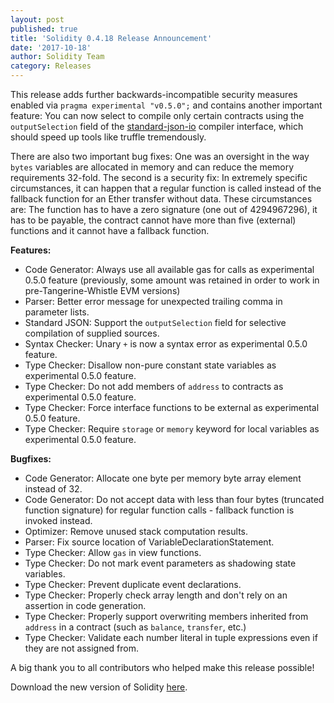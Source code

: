 ```yaml
---
layout: post
published: true
title: 'Solidity 0.4.18 Release Announcement'
date: '2017-10-18'
author: Solidity Team
category: Releases
---
```


This release adds further backwards-incompatible security measures enabled via
`pragma experimental "v0.5.0";` and contains another important feature: You can
now select to compile only certain contracts using the `outputSelection` field
of the
[standard-json-io](https://solidity.readthedocs.io/en/develop/using-the-compiler.html#input-description)
compiler interface, which should speed up tools like truffle tremendously.

There are also two important bug fixes: One was an oversight in the way `bytes`
variables are allocated in memory and can reduce the memory requirements
32-fold. The second is a security fix: In extremely specific circumstances, it
can happen that a regular function is called instead of the fallback function
for an Ether transfer without data. These circumstances are: The function has to
have a zero signature (one out of 4294967296), it has to be payable, the
contract cannot have more than five (external) functions and it cannot have a
fallback function.

**Features:**

- Code Generator: Always use all available gas for calls as experimental 0.5.0
  feature (previously, some amount was retained in order to work in
  pre-Tangerine-Whistle EVM versions)
- Parser: Better error message for unexpected trailing comma in parameter lists.
- Standard JSON: Support the `outputSelection` field for selective compilation
  of supplied sources.
- Syntax Checker: Unary `+` is now a syntax error as experimental 0.5.0 feature.
- Type Checker: Disallow non-pure constant state variables as experimental 0.5.0
  feature.
- Type Checker: Do not add members of `address` to contracts as experimental
  0.5.0 feature.
- Type Checker: Force interface functions to be external as experimental 0.5.0
  feature.
- Type Checker: Require `storage` or `memory` keyword for local variables as
  experimental 0.5.0 feature.

**Bugfixes:**

- Code Generator: Allocate one byte per memory byte array element instead of 32.
- Code Generator: Do not accept data with less than four bytes (truncated
  function signature) for regular function calls - fallback function is invoked
  instead.
- Optimizer: Remove unused stack computation results.
- Parser: Fix source location of VariableDeclarationStatement.
- Type Checker: Allow `gas` in view functions.
- Type Checker: Do not mark event parameters as shadowing state variables.
- Type Checker: Prevent duplicate event declarations.
- Type Checker: Properly check array length and don't rely on an assertion in
  code generation.
- Type Checker: Properly support overwriting members inherited from `address` in
  a contract (such as `balance`, `transfer`, etc.)
- Type Checker: Validate each number literal in tuple expressions even if they
  are not assigned from.

A big thank you to all contributors who helped make this release possible!

Download the new version of Solidity
[here](https://github.com/ethereum/solidity/releases/tag/v0.4.18).
